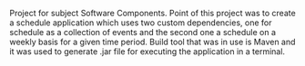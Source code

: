 Project for subject Software Components. Point of this project was to create a schedule application which uses two custom dependencies, one for schedule as a collection of events and the second one a schedule on a weekly basis for a given time period. Build tool that was in use is Maven and it was used to generate .jar file for executing the application in a terminal.
